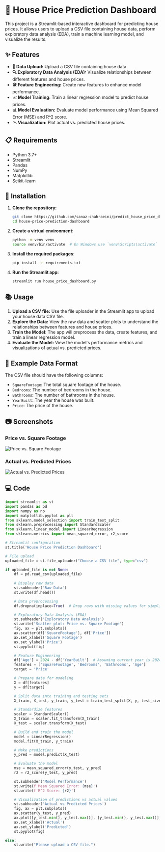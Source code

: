 # 🏡 House Price Prediction Dashboard

This project is a Streamlit-based interactive dashboard for predicting house prices. It allows users to upload a CSV file containing house data, perform exploratory data analysis (EDA), train a machine learning model, and visualize the results.

## ✨ Features

- **📂 Data Upload:** Upload a CSV file containing house data.
- **🔍 Exploratory Data Analysis (EDA):** Visualize relationships between different features and house prices.
- **🛠️ Feature Engineering:** Create new features to enhance model performance.
- **📈 Model Training:** Train a linear regression model to predict house prices.
- **📊 Model Evaluation:** Evaluate model performance using Mean Squared Error (MSE) and R^2 score.
- **📉 Visualization:** Plot actual vs. predicted house prices.

## 📋 Requirements

- Python 3.7+
- Streamlit
- Pandas
- NumPy
- Matplotlib
- Scikit-learn

## 🚀 Installation

1. **Clone the repository:**

    ```sh
    git clone https://github.com/sanaz-shahraeini/predict_house_price_dashboard.git
    cd house-price-prediction-dashboard
    ```

2. **Create a virtual environment:**

    ```sh
    python -m venv venv
    source venv/bin/activate  # On Windows use `venv\Scripts\activate`
    ```

3. **Install the required packages:**

    ```sh
    pip install -r requirements.txt
    ```

4. **Run the Streamlit app:**

    ```sh
    streamlit run house_price_dashboard.py
    ```

## 📚 Usage

1. **Upload a CSV file:** Use the file uploader in the Streamlit app to upload your house data CSV file.
2. **Explore the Data:** View the raw data and scatter plots to understand the relationships between features and house prices.
3. **Train the Model:** The app will preprocess the data, create features, and train a linear regression model.
4. **Evaluate the Model:** View the model's performance metrics and visualizations of actual vs. predicted prices.

## 📝 Example Data Format

The CSV file should have the following columns:

- `SquareFootage`: The total square footage of the house.
- `Bedrooms`: The number of bedrooms in the house.
- `Bathrooms`: The number of bathrooms in the house.
- `YearBuilt`: The year the house was built.
- `Price`: The price of the house.

## 📷 Screenshots

### Price vs. Square Footage

![Price vs. Square Footage](./images/price_vs_square_footage.png)

### Actual vs. Predicted Prices

![Actual vs. Predicted Prices](./images/actual_vs_predicted_prices.png)

## 💻 Code

```python
import streamlit as st
import pandas as pd
import numpy as np
import matplotlib.pyplot as plt
from sklearn.model_selection import train_test_split
from sklearn.preprocessing import StandardScaler
from sklearn.linear_model import LinearRegression
from sklearn.metrics import mean_squared_error, r2_score

# Streamlit configuration
st.title('House Price Prediction Dashboard')

# File upload
uploaded_file = st.file_uploader("Choose a CSV file", type="csv")

if uploaded_file is not None:
    df = pd.read_csv(uploaded_file)
    
    # Display raw data
    st.subheader('Raw Data')
    st.write(df.head())

    # Data preprocessing
    df.dropna(inplace=True)  # Drop rows with missing values for simplicity

    # Exploratory Data Analysis (EDA)
    st.subheader('Exploratory Data Analysis')
    st.write('Scatter plot: Price vs. Square Footage')
    fig, ax = plt.subplots()
    ax.scatter(df['SquareFootage'], df['Price'])
    ax.set_xlabel('Square Footage')
    ax.set_ylabel('Price')
    st.pyplot(fig)

    # Feature Engineering
    df['Age'] = 2024 - df['YearBuilt']  # Assuming current year is 2024
    features = ['SquareFootage', 'Bedrooms', 'Bathrooms', 'Age']
    target = 'Price'

    # Prepare data for modeling
    X = df[features]
    y = df[target]

    # Split data into training and testing sets
    X_train, X_test, y_train, y_test = train_test_split(X, y, test_size=0.2, random_state=42)

    # Standardize features
    scaler = StandardScaler()
    X_train = scaler.fit_transform(X_train)
    X_test = scaler.transform(X_test)

    # Build and train the model
    model = LinearRegression()
    model.fit(X_train, y_train)

    # Make predictions
    y_pred = model.predict(X_test)

    # Evaluate the model
    mse = mean_squared_error(y_test, y_pred)
    r2 = r2_score(y_test, y_pred)

    st.subheader('Model Performance')
    st.write(f'Mean Squared Error: {mse}')
    st.write(f'R^2 Score: {r2}')

    # Visualization of predictions vs actual values
    st.subheader('Actual vs Predicted Prices')
    fig, ax = plt.subplots()
    ax.scatter(y_test, y_pred)
    ax.plot([y_test.min(), y_test.max()], [y_test.min(), y_test.max()], 'k--', lw=3)
    ax.set_xlabel('Actual')
    ax.set_ylabel('Predicted')
    st.pyplot(fig)

else:
    st.write("Please upload a CSV file.")
